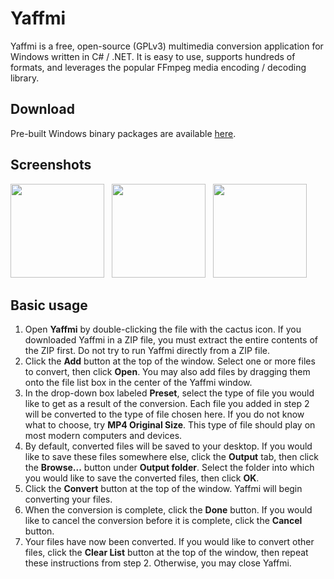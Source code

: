# Yaffmi

Yaffmi is a free, open-source (GPLv3) multimedia conversion application for Windows written in C# / .NET. It is easy to use, supports hundreds of formats, and leverages the popular FFmpeg media encoding / decoding library.

## Download

Pre-built Windows binary packages are available [here](https://github.com/PunMaster/yaffmi/releases).

## Screenshots

<a href="https://raw.githubusercontent.com/PunMaster/yaffmi/master/screenshots/yaffmi-screenshot-1.png">
<img src="https://raw.githubusercontent.com/PunMaster/yaffmi/master/screenshots/yaffmi-screenshot-1.png" 
height="150" border="0"></a>
&nbsp;
<a href="https://raw.githubusercontent.com/PunMaster/yaffmi/master/screenshots/yaffmi-screenshot-2.png">
<img src="https://raw.githubusercontent.com/PunMaster/yaffmi/master/screenshots/yaffmi-screenshot-2.png" 
height="150" border="0"></a>
&nbsp;
<a href="https://raw.githubusercontent.com/PunMaster/yaffmi/master/screenshots/yaffmi-screenshot-3.png">
<img src="https://raw.githubusercontent.com/PunMaster/yaffmi/master/screenshots/yaffmi-screenshot-3.png" 
height="150" border="0"></a>
&nbsp;

## Basic usage
1. Open **Yaffmi** by double-clicking the file with the cactus icon. If you downloaded Yaffmi in a ZIP file, you must extract the entire contents of the ZIP first. Do not try to run Yaffmi directly from a ZIP file.
2. Click the **Add** button at the top of the window. Select one or more files to convert, then click **Open**. You may also add files by dragging them onto the file list box in the center of the Yaffmi window.
3. In the drop-down box labeled **Preset**, select the type of file you would like to get as a result of the conversion. Each file you added in step 2 will be converted to the type of file chosen here. If you do not know what to choose, try **MP4 Original Size**. This type of file should play on most modern computers and devices.
4. By default, converted files will be saved to your desktop. If you would like to save these files somewhere else, click the **Output** tab, then click the **Browse...** button under **Output folder**. Select the folder into which you would like to save the converted files, then click **OK**.
5. Click the **Convert** button at the top of the window. Yaffmi will begin converting your files.
6. When the conversion is complete, click the **Done** button. If you would like to cancel the conversion before it is complete, click the **Cancel** button.
7. Your files have now been converted. If you would like to convert other files, click the **Clear List** button at the top of the window, then repeat these instructions from step 2. Otherwise, you may close Yaffmi.
